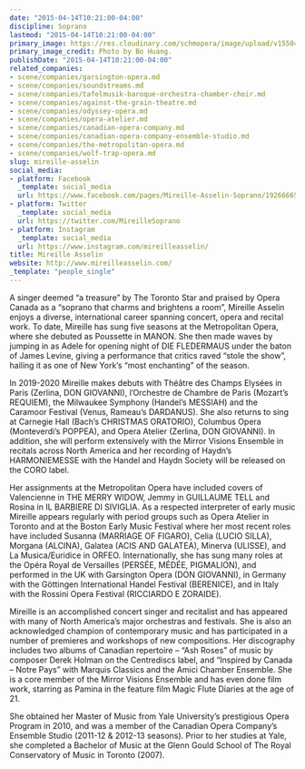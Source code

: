 ```yaml
---
date: "2015-04-14T10:21:00-04:00"
discipline: Soprano
lastmod: "2015-04-14T10:21:00-04:00"
primary_image: https://res.cloudinary.com/schmopera/image/upload/v1550427185/media/2019/02/MireilleAsselinBoHuang.jpg
primary_image_credit: Photo by Bo Huang.
publishDate: "2015-04-14T10:21:00-04:00"
related_companies:
- scene/companies/garsington-opera.md
- scene/companies/soundstreams.md
- scene/companies/tafelmusik-baroque-orchestra-chamber-choir.md
- scene/companies/against-the-grain-theatre.md
- scene/companies/odyssey-opera.md
- scene/companies/opera-atelier.md
- scene/companies/canadian-opera-company.md
- scene/companies/canadian-opera-company-ensemble-studio.md
- scene/companies/the-metropolitan-opera.md
- scene/companies/wolf-trap-opera.md
slug: mireille-asselin
social_media:
- platform: Facebook
  _template: social_media
  url: https://www.facebook.com/pages/Mireille-Asselin-Soprano/192666657416098?fref=ts
- platform: Twitter
  _template: social_media
  url: https://twitter.com/MireilleSoprano
- platform: Instagram
  _template: social_media
  url: https://www.instagram.com/mireilleasselin/
title: Mireille Asselin
website: http://www.mireilleasselin.com/
_template: "people_single"
---
```

A singer deemed “a treasure” by The Toronto Star and praised by Opera Canada as a “soprano that charms and brightens a room”, Mireille Asselin enjoys a diverse, international career spanning concert, opera and recital work. To date, Mireille has sung five seasons at the Metropolitan Opera, where she debuted as Poussette in MANON. She then made waves by jumping in as Adele for opening night of DIE FLEDERMAUS under the baton of James Levine, giving a performance that critics raved “stole the show”, hailing it as one of New York’s “most enchanting” of the season.

In 2019-2020 Mireille makes debuts with Théâtre des Champs Elysées in Paris (Zerlina, DON GIOVANNI), l’Orchestre de Chambre de Paris (Mozart’s REQUIEM), the Milwaukee Symphony (Handel’s MESSIAH) and the Caramoor Festival (Venus, Rameau’s DARDANUS). She also returns to sing at Carnegie Hall (Bach’s CHRISTMAS ORATORIO), Columbus Opera (Monteverdi’s POPPEA), and Opera Atelier (Zerlina, DON GIOVANNI). In addition, she will perform extensively with the Mirror Visions Ensemble in recitals across North America and her recording of Haydn’s HARMONIEMESSE with the Handel and Haydn Society will be released on the CORO label.

Her assignments at the Metropolitan Opera have included covers of Valencienne in THE MERRY WIDOW, Jemmy in GUILLAUME TELL and Rosina in IL BARBIERE DI SIVIGLIA. As a respected interpreter of early music Mireille appears regularly with period groups such as Opera Atelier in Toronto and at the Boston Early Music Festival where her most recent roles have included Susanna (MARRIAGE OF FIGARO), Celia (LUCIO SILLA), Morgana (ALCINA), Galatea (ACIS AND GALATEA), Minerva (ULISSE), and La Musica/Euridice in ORFEO. Internationally, she has sung many roles at the Opéra Royal de Versailles (PERSÉE, MÉDÉE, PIGMALION), and performed in the UK with Garsington Opera (DON GIOVANNI), in Germany with the Göttingen International Handel Festival (BERENICE), and in Italy with the Rossini Opera Festival (RICCIARDO E ZORAIDE).

Mireille is an accomplished concert singer and recitalist and has appeared with many of North America’s major orchestras and festivals. She is also an acknowledged champion of contemporary music and has participated in a number of premieres and workshops of new compositions. Her discography includes two albums of Canadian repertoire – “Ash Roses” of music by composer Derek Holman on the Centrediscs label, and “Inspired by Canada – Notre Pays” with Marquis Classics and the Amici Chamber Ensemble. She is a core member of the Mirror Visions Ensemble and has even done film work, starring as Pamina in the feature film Magic Flute Diaries at the age of 21.

She obtained her Master of Music from Yale University’s prestigious Opera Program in 2010, and was a member of the Canadian Opera Company’s Ensemble Studio (2011-12 & 2012-13 seasons). Prior to her studies at Yale, she completed a Bachelor of Music at the Glenn Gould School of The Royal Conservatory of Music in Toronto (2007).